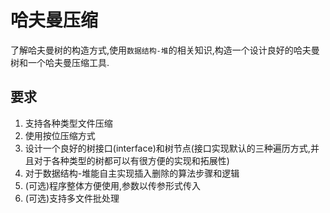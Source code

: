 # 哈夫曼压缩

了解哈夫曼树的构造方式,使用`数据结构-堆`的相关知识,构造一个设计良好的哈夫曼树和一个哈夫曼压缩工具.

## 要求

1. 支持各种类型文件压缩
2. 使用按位压缩方式
3. 设计一个良好的树接口(interface)和树节点(接口实现默认的三种遍历方式,并且对于各种类型的树都可以有很方便的实现和拓展性)
4. 对于数据结构-堆能自主实现插入删除的算法步骤和逻辑
5. (可选)程序整体方便使用,参数以传参形式传入
6. (可选)支持多文件批处理
